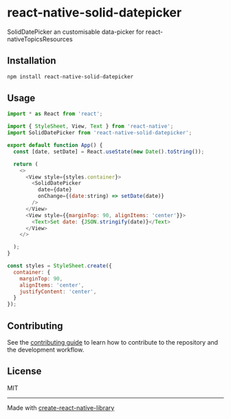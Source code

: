 # react-native-solid-datepicker
SolidDatePicker an customisable data-picker for react-nativeTopicsResources
## Installation

```sh
npm install react-native-solid-datepicker
```

## Usage

```js
import * as React from 'react';

import { StyleSheet, View, Text } from 'react-native';
import SolidDatePicker from 'react-native-solid-datepicker';

export default function App() {
  const [date, setDate] = React.useState(new Date().toString());

  return (
    <>
      <View style={styles.container}>
        <SolidDatePicker
          date={date}
          onChange={(date:string) => setDate(date)}
        />
      </View>
      <View style={{marginTop: 90, alignItems: 'center'}}>
        <Text>Set date: {JSON.stringify(date)}</Text>
      </View>
    </>

  );
}

const styles = StyleSheet.create({
  container: {
    marginTop: 90,
    alignItems: 'center',
    justifyContent: 'center',
  }
});
```

## Contributing

See the [contributing guide](CONTRIBUTING.md) to learn how to contribute to the repository and the development workflow.

## License

MIT

---

Made with [create-react-native-library](https://github.com/callstack/react-native-builder-bob)
